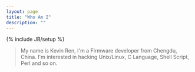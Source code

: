 ```yaml
---
layout: page
title: "Who Am I"
description: ""
---
```

{% include JB/setup %}


> My name is Kevin Ren, I'm a Firmware developer from Chengdu, China. I'm interested in hacking Unix/Linux, C Language, Shell Script, Perl and so on.

